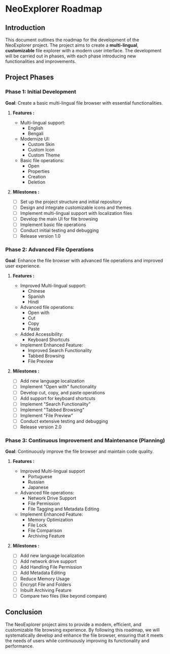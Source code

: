 # NeoExplorer Roadmap

## Introduction

This document outlines the roadmap for the development of the NeoExplorer project. The project aims to create a **multi-lingual**, **customizable** file explorer with a modern user interface. The development will be carried out in phases, with each phase introducing new functionalities and improvements.

## Project Phases

### Phase 1: Initial Development

**Goal**: Create a basic multi-lingual file browser with essential functionalities.

1. **Features :**
   - Multi-lingual support:
     - English
     - Bengali
   - Modernize UI:
     - Custom Skin
     - Custom Icon
     - Custom Theme
   - Basic file operations:
     - Open
     - Properties
     - Creation
     - Deletion

2. **Milestones :**
   - [ ] Set up the project structure and initial repository
   - [ ] Design and integrate customizable icons and themes
   - [ ] Implement multi-lingual support with localization files
   - [ ] Develop the main UI for file browsing
   - [ ] Implement basic file operations
   - [ ] Conduct initial testing and debugging
   - [ ] Release version 1.0

### Phase 2: Advanced File Operations

**Goal**: Enhance the file browser with advanced file operations and improved user experience.

1. **Features :**
   - Improved Multi-lingual support:
     - Chinese
     - Spanish
     - Hindi
   - Advanced file operations:
     - Open with
     - Cut
     - Copy
     - Paste
   - Added Accessibility:
     - Keyboard Shortcuts
   - Implement Enhanced Feature:
     - Improved Search Functionality
     - Tabbed Browsing
     - File Preview

2. **Milestones :**
   - [ ] Add new language localization
   - [ ] Implement "Open with" functionality
   - [ ] Develop cut, copy, and paste operations
   - [ ] Add support for keyboard shortcuts
   - [ ] Implement "Search Functionality"
   - [ ] Implement "Tabbed Browsing"
   - [ ] Implement "File Preview"
   - [ ] Conduct extensive testing and debugging
   - [ ] Release version 2.0

### Phase 3: Continuous Improvement and Maintenance (Planning)

**Goal**: Continuously improve the file browser and maintain code quality.

1. **Features :**
   - Improved Multi-lingual support
     - Portuguese
     - Russian
     - Japanese
   - Advanced file operations:
     - Network Drive Support
     - File Permission
     - File Tagging and Metadata Editing
   - Implement Enhanced Feature:
     - Memory Optimization
     - File Lock
     - File Comparison
     - Archiving Feature

2. **Milestones :**
   - [ ] Add new language localization
   - [ ] Add network drive support
   - [ ] Add Handling File Permission
   - [ ] Add Metadata Editing
   - [ ] Reduce Memory Usage
   - [ ] Encrypt File and Folders
   - [ ] Inbuilt Archiving Feature
   - [ ] Compare two files (like beyond compare)

## Conclusion

The NeoExplorer project aims to provide a modern, efficient, and customizable file browsing experience. By following this roadmap, we will systematically develop and enhance the file browser, ensuring that it meets the needs of users while continuously improving its functionality and performance.
